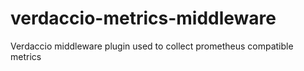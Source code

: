 # verdaccio-metrics-middleware
Verdaccio middleware plugin used to collect prometheus compatible metrics
